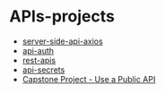 # APIs-projects

- [server-side-api-axios](https://github.com/devliwa/server-side-api-axios)
- [api-auth](https://github.com/devliwa/api-auth)
- [rest-apis](https://github.com/devliwa/rest-apis)
- [api-secrets](https://github.com/devliwa/api-secrets)
- [Capstone Project - Use a Public API]()
